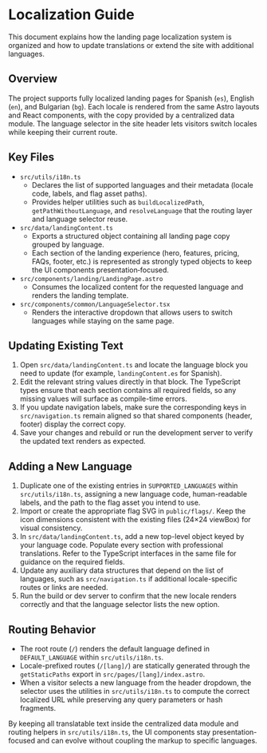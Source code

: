 # Localization Guide

This document explains how the landing page localization system is organized and how to update translations or extend the site with additional languages.

## Overview

The project supports fully localized landing pages for Spanish (`es`), English (`en`), and Bulgarian (`bg`). Each locale is rendered from the same Astro layouts and React components, with the copy provided by a centralized data module. The language selector in the site header lets visitors switch locales while keeping their current route.

## Key Files

- `src/utils/i18n.ts`
  - Declares the list of supported languages and their metadata (locale code, labels, and flag asset paths).
  - Provides helper utilities such as `buildLocalizedPath`, `getPathWithoutLanguage`, and `resolveLanguage` that the routing layer and language selector reuse.
- `src/data/landingContent.ts`
  - Exports a structured object containing all landing page copy grouped by language.
  - Each section of the landing experience (hero, features, pricing, FAQs, footer, etc.) is represented as strongly typed objects to keep the UI components presentation‑focused.
- `src/components/landing/LandingPage.astro`
  - Consumes the localized content for the requested language and renders the landing template.
- `src/components/common/LanguageSelector.tsx`
  - Renders the interactive dropdown that allows users to switch languages while staying on the same page.

## Updating Existing Text

1. Open `src/data/landingContent.ts` and locate the language block you need to update (for example, `landingContent.es` for Spanish).
2. Edit the relevant string values directly in that block. The TypeScript types ensure that each section contains all required fields, so any missing values will surface as compile-time errors.
3. If you update navigation labels, make sure the corresponding keys in `src/navigation.ts` remain aligned so that shared components (header, footer) display the correct copy.
4. Save your changes and rebuild or run the development server to verify the updated text renders as expected.

## Adding a New Language

1. Duplicate one of the existing entries in `SUPPORTED_LANGUAGES` within `src/utils/i18n.ts`, assigning a new language code, human-readable labels, and the path to the flag asset you intend to use.
2. Import or create the appropriate flag SVG in `public/flags/`. Keep the icon dimensions consistent with the existing files (24×24 viewBox) for visual consistency.
3. In `src/data/landingContent.ts`, add a new top-level object keyed by your language code. Populate every section with professional translations. Refer to the TypeScript interfaces in the same file for guidance on the required fields.
4. Update any auxiliary data structures that depend on the list of languages, such as `src/navigation.ts` if additional locale-specific routes or links are needed.
5. Run the build or dev server to confirm that the new locale renders correctly and that the language selector lists the new option.

## Routing Behavior

- The root route (`/`) renders the default language defined in `DEFAULT_LANGUAGE` within `src/utils/i18n.ts`.
- Locale-prefixed routes (`/[lang]/`) are statically generated through the `getStaticPaths` export in `src/pages/[lang]/index.astro`.
- When a visitor selects a new language from the header dropdown, the selector uses the utilities in `src/utils/i18n.ts` to compute the correct localized URL while preserving any query parameters or hash fragments.

By keeping all translatable text inside the centralized data module and routing helpers in `src/utils/i18n.ts`, the UI components stay presentation-focused and can evolve without coupling the markup to specific languages.
